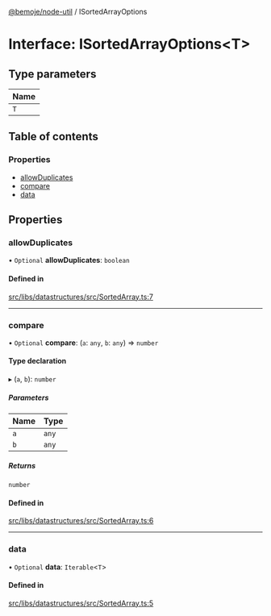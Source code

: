 [@bemoje/node-util](../README.md) / ISortedArrayOptions

# Interface: ISortedArrayOptions<T\>

## Type parameters

| Name |
| :------ |
| `T` |

## Table of contents

### Properties

- [allowDuplicates](ISortedArrayOptions.md#allowduplicates)
- [compare](ISortedArrayOptions.md#compare)
- [data](ISortedArrayOptions.md#data)

## Properties

### allowDuplicates

• `Optional` **allowDuplicates**: `boolean`

#### Defined in

[src/libs/datastructures/src/SortedArray.ts:7](https://github.com/bemoje/bemoje-node-util/blob/2737ac5/src/libs/datastructures/src/SortedArray.ts#L7)

___

### compare

• `Optional` **compare**: (`a`: `any`, `b`: `any`) => `number`

#### Type declaration

▸ (`a`, `b`): `number`

##### Parameters

| Name | Type |
| :------ | :------ |
| `a` | `any` |
| `b` | `any` |

##### Returns

`number`

#### Defined in

[src/libs/datastructures/src/SortedArray.ts:6](https://github.com/bemoje/bemoje-node-util/blob/2737ac5/src/libs/datastructures/src/SortedArray.ts#L6)

___

### data

• `Optional` **data**: `Iterable`<`T`\>

#### Defined in

[src/libs/datastructures/src/SortedArray.ts:5](https://github.com/bemoje/bemoje-node-util/blob/2737ac5/src/libs/datastructures/src/SortedArray.ts#L5)
